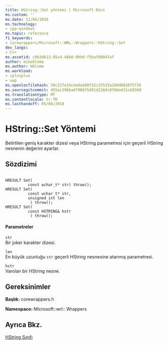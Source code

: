 ```yaml
---
title: HString::Set yöntemi | Microsoft Docs
ms.custom: ''
ms.date: 11/04/2016
ms.technology:
- cpp-windows
ms.topic: reference
f1_keywords:
- corewrappers/Microsoft::WRL::Wrappers::HString::Set
dev_langs:
- C++
ms.assetid: c9b3d613-95c4-48b0-999d-f5baf0804faf
author: mikeblome
ms.author: mblome
ms.workload:
- cplusplus
- uwp
ms.openlocfilehash: 39c227e19cdadae80f32c25515a10dd0810f5726
ms.sourcegitcommit: d55ac596ba8f908f5d91d228dc070dad31cb8360
ms.translationtype: MT
ms.contentlocale: tr-TR
ms.lasthandoff: 05/08/2018
---
```

# <a name="hstringset-method"></a>HString::Set Yöntemi
Belirtilen geniş karakter dizesi veya HString parametresi için geçerli HString nesnenin değerini ayarlar.  
  
## <a name="syntax"></a>Sözdizimi  
  
```  
  
HRESULT Set(  
          const wchar_t* str) throw();  
HRESULT Set(   
          const wchar_t* str,   
          unsigned int len  
           ) throw();  
HRESULT Set(  
          const HSTRING& hstr  
           ) throw();  
```  
  
#### <a name="parameters"></a>Parametreler  
 `str`  
 Bir joker karakter dizesi.  
  
 `len`  
 En büyük uzunluğu `str` geçerli HString nesnesine atanmış parametresi.  
  
 `hstr`  
 Varolan bir HString nesne.  
  
## <a name="requirements"></a>Gereksinimler  
 **Başlık:** corewrappers.h  
  
 **Namespace:** Microsoft::wrl:: Wrappers  
  
## <a name="see-also"></a>Ayrıca Bkz.  
 [HString Sınıfı](../windows/hstring-class.md)
